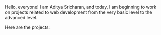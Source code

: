 Hello, everyone! I am Aditya Sricharan, and today, I am beginning to work on projects related to web development from the very basic level to the advanced level.

Here are the projects: